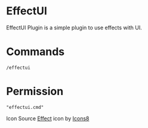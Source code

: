 # EffectUI
EffectUI Plugin is a simple plugin to use effects with UI.
# Commands
```
/effectui
```
# Permission 
``` 
"effectui.cmd"
```
Icon Source
<a target="_blank" href="https://icons8.com/icon/QnQZHO9jRUeQ/effect">Effect</a> icon by <a target="_blank" href="https://icons8.com">Icons8</a>
